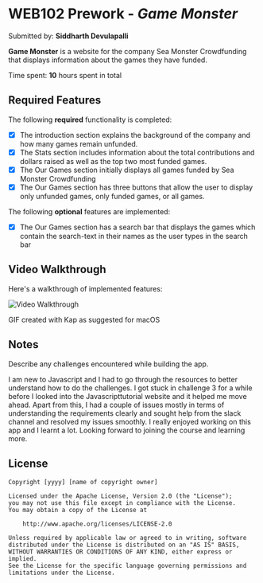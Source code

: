 # WEB102 Prework - *Game Monster*

Submitted by: **Siddharth Devulapalli**

**Game Monster** is a website for the company Sea Monster Crowdfunding that displays information about the games they have funded.

Time spent: **10** hours spent in total

## Required Features

The following **required** functionality is completed:

* [x] The introduction section explains the background of the company and how many games remain unfunded.
* [x] The Stats section includes information about the total contributions and dollars raised as well as the top two most funded games.
* [x] The Our Games section initially displays all games funded by Sea Monster Crowdfunding
* [x] The Our Games section has three buttons that allow the user to display only unfunded games, only funded games, or all games.

The following **optional** features are implemented:

* [x] The Our Games section has a search bar that displays the games which contain the search-text in their names as the user types in the search bar

## Video Walkthrough

Here's a walkthrough of implemented features:

<img src='assets/kap.gif' title='Video Walkthrough' width='' alt='Video Walkthrough' />

<!-- Replace this with whatever GIF tool you used! -->
GIF created with Kap as suggested for macOS  
<!-- Recommended tools:
[Kap](https://getkap.co/) for macOS
[ScreenToGif](https://www.screentogif.com/) for Windows
[peek](https://github.com/phw/peek) for Linux. -->

## Notes

Describe any challenges encountered while building the app.

I am new to Javascript and I had to go through the resources to better understand how to do the challenges. I got stuck in challenge 3 for a while before I looked into the Javascripttutorial website and it helped me move ahead. Apart from this, I had a couple of issues mostly in terms of understanding the requirements clearly and sought help from the slack channel and resolved my issues smoothly. I really enjoyed working on this app and I learnt a lot. Looking forward to joining the course and learning more.

## License

    Copyright [yyyy] [name of copyright owner]

    Licensed under the Apache License, Version 2.0 (the "License");
    you may not use this file except in compliance with the License.
    You may obtain a copy of the License at

        http://www.apache.org/licenses/LICENSE-2.0

    Unless required by applicable law or agreed to in writing, software
    distributed under the License is distributed on an "AS IS" BASIS,
    WITHOUT WARRANTIES OR CONDITIONS OF ANY KIND, either express or implied.
    See the License for the specific language governing permissions and
    limitations under the License.

